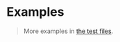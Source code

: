 # Examples

> More examples in [the test files](https://github.com/iterable-iterator/sorted/tree/main/test/src).
